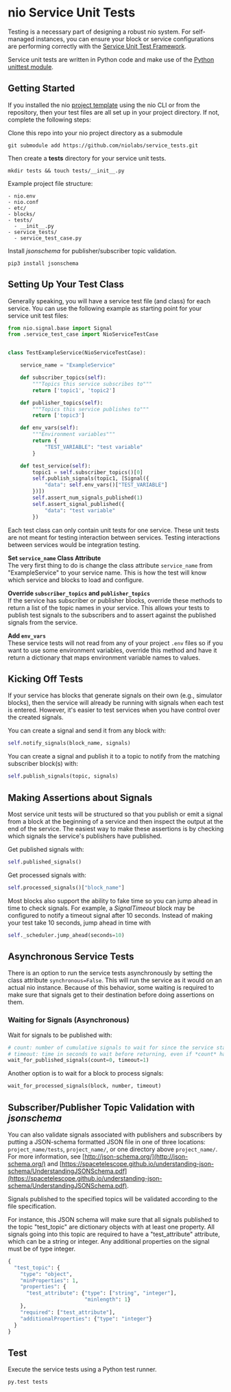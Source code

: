 # nio Service Unit Tests

Testing is a necessary part of designing a robust nio system. For self-managed instances, you can ensure your block or service configurations are performing correctly with the [Service Unit Test Framework](https://github.com/niolabs/service_tests).

Service unit tests are written in Python code and make use of the [Python unittest module](https://docs.python.org/3/library/unittest.html).

## Getting Started

If you installed the nio [project template](https://github.com/niolabs/project_template) using the nio CLI or from the repository, then your test files are all set up in your project directory. If not, complete the following steps:

Clone this repo into your nio project directory as a submodule
```
git submodule add https://github.com/niolabs/service_tests.git
```
Then create a **tests** directory for your service unit tests.
```
mkdir tests && touch tests/__init__.py
```
Example project file structure:

```
- nio.env
- nio.conf
- etc/
- blocks/
- tests/
  - __init__.py
- service_tests/
  - service_test_case.py
```

Install _jsonschema_ for publisher/subscriber topic validation.

```
pip3 install jsonschema
```

## Setting Up Your Test Class

Generally speaking, you will have a service test file (and class) for each service. You can use the following example as starting point for your service unit test files:

```python
from nio.signal.base import Signal
from .service_test_case import NioServiceTestCase


class TestExampleService(NioServiceTestCase):

    service_name = "ExampleService"

    def subscriber_topics(self):
        """Topics this service subscribes to"""
        return ['topic1', 'topic2']

    def publisher_topics(self):
        """Topics this service publishes to"""
        return ['topic3']

    def env_vars(self):
        """Environment variables"""
        return {
            "TEST_VARIABLE": "test variable"
        }

    def test_service(self):
        topic1 = self.subscriber_topics()[0]
        self.publish_signals(topic1, [Signal({
            "data": self.env_vars()["TEST_VARIABLE"]
        })])
        self.assert_num_signals_published(1)
        self.assert_signal_published({
            "data": "test variable"
        })
```

Each test class can only contain unit tests for one service. These unit tests are not meant for testing interaction between services. Testing interactions between services would be integration testing.

**Set `service_name` Class Attribute**<br>The very first thing to do is change the class attribute `service_name` from "ExampleService" to your service name. This is how the test will know which service and blocks to load and configure.

**Override `subscriber_topics` and `publisher_topics`**<br>If the service has subscriber or publisher blocks, override these methods to return a list of the topic names in your service. This allows your tests to publish test signals to the subscribers and to assert against the published signals from the service.

**Add `env_vars`**<br>These service tests will not read from any of your project `.env` files so if you want to use some environment variables, override this method and have it return a dictionary that maps environment variable names to values.

## Kicking Off Tests

If your service has blocks that generate signals on their own (e.g., simulator blocks), then the service will already be running with signals when each test is entered. However, it's easier to test services when you have control over the created signals.

You can create a signal and send it from any block with:

```python
self.notify_signals(block_name, signals)
```
You can create a signal and publish it to a topic to notify from the matching subscriber block(s) with:

```python
self.publish_signals(topic, signals)
```

## Making Assertions about Signals

Most service unit tests will be structured so that you publish or emit a signal from a block at the beginning of a service and then inspect the output at the end of the service. The easiest way to make these assertions is by checking which signals the service's publishers have published.

Get published signals with:

```python
self.published_signals()
```

Get processed signals with:

```python
self.processed_signals()["block_name"]
```

Most blocks also support the ability to fake time so you can jump ahead in time to check signals. For example, a _SignalTimeout_ block may be configured to notify a timeout signal after 10 seconds. Instead of making your test take 10 seconds, jump ahead in time with

```python
self._scheduler.jump_ahead(seconds=10)
```


## Asynchronous Service Tests

There is an option to run the service tests asynchronously by setting the class attribute `synchronous=False`.
This will run the service as it would on an actual nio instance. Because of this behavior, some waiting is required
to make sure that signals get to their destination before doing assertions on them.

### Waiting for Signals (Asynchronous)

Wait for signals to be published with:

```python
# count: number of cumulative signals to wait for since the service started
# timeout: time in seconds to wait before returning, even if *count* has not been reached
wait_for_published_signals(count=0, timeout=1)
```

Another option is to wait for a block to process signals:

```python
wait_for_processed_signals(block, number, timeout)
```

## Subscriber/Publisher Topic Validation with _jsonschema_

You can also validate signals associated with publishers and subscribers by putting a JSON-schema formatted JSON file in one of three locations: `project_name/tests`, `project_name/`, or one directory above `project_name/`. For more information, see [http://json-schema.org/](http://json-schema.org/) and [https://spacetelescope.github.io/understanding-json-schema/UnderstandingJSONSchema.pdf](https://spacetelescope.github.io/understanding-json-schema/UnderstandingJSONSchema.pdf).

Signals published to the specified topics will be validated according to the file specification.

For instance, this JSON schema will make sure that all signals published to the topic "test_topic" are dictionary objects with at least one property. All signals going into this topic are required to have a "test_attribute" attribute, which can be a string or integer. Any additional properties on the signal must be of type integer.

```python
{
  "test_topic": {
    "type": "object",
    "minProperties": 1,
    "properties": {
      "test_attribute": {"type": ["string", "integer"],
                         "minlength": 1}
    },
    "required": ["test_attribute"],
    "additionalProperties": {"type": "integer"}
  }
}
```

## Test

Execute the service tests using a Python test runner.
```python
py.test tests
```

